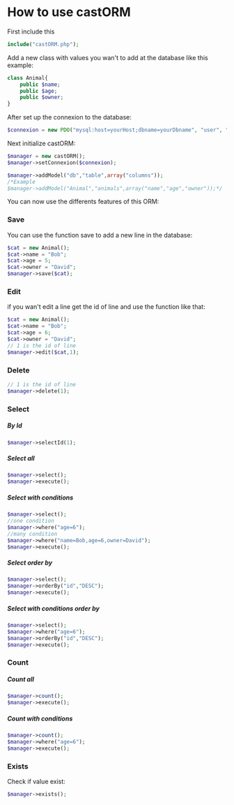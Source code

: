 <h1>How to use castORM</h1>

First include this

``` php
include("castORM.php");
```

Add a new class with values you wan't to add at the database like this example:

```php
class Animal{
    public $name;
    public $age;
    public $owner;
}
```

After set up the connexion to the database:

``` php 
$connexion = new PDO("mysql:host=yourHost;dbname=yourDbname", "user", "password");
```

Next initialize castORM:

``` php 
$manager = new castORM();
$manager->setConnexion($connexion);

$manager->addModel("db","table",array("columns"));
/*Example
$manager->addModel("Animal","animals",array("name","age","owner"));*/
```

You can now use the differents features of this ORM:

<h3>Save</h3>

You can use the function save to add a new line in the database:

``` php 
$cat = new Animal();
$cat->name = "Bob";
$cat->age = 5;
$cat->owner = "David";
$manager->save($cat);
```

<h3>Edit</h3>

if you wan't edit a line get the id of line and use the function like that:

``` php
$cat = new Animal();
$cat->name = "Bob";
$cat->age = 6;
$cat->owner = "David";
// 1 is the id of line
$manager->edit($cat,1);
```

<h3>Delete</h3>

``` php
// 1 is the id of line
$manager->delete(1);
```

<h3>Select</h3>
<h5>By Id</h5>

```php
$manager->selectId(1);
```

<h5>Select all</h5>

```php
$manager->select();
$manager->execute();
```

<h5>Select with conditions</h5>

```php
$manager->select();
//one condition
$manager->where("age=6");
//many condition
$manager->where("name=Bob,age=6,owner=David");
$manager->execute();
```

<h5>Select order by</h5>

```php
$manager->select();
$manager->orderBy("id","DESC");
$manager->execute();
```

<h5>Select with conditions order by</h5>

```php
$manager->select();
$manager->where("age=6");
$manager->orderBy("id","DESC");
$manager->execute();
```

<h3>Count</h3>

<h5>Count all</h5>

```php
$manager->count();
$manager->execute();
```

<h5>Count with conditions</h5>

```php
$manager->count();
$manager->where("age=6");
$manager->execute();
```

<h3>Exists</h3>

Check if value exist:
```php
$manager->exists();
```

